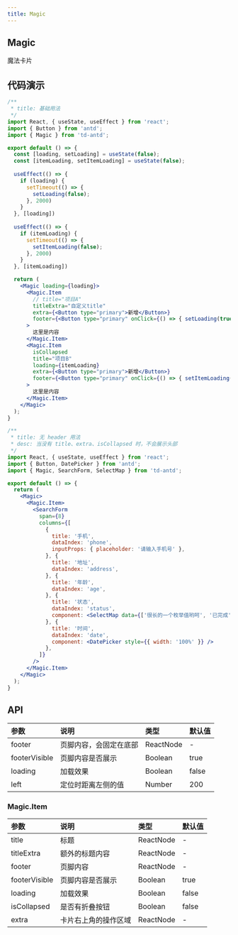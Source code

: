 ```yaml
---
title: Magic
---
```


## Magic

魔法卡片

## 代码演示

```jsx
/**
 * title: 基础用法
 */
import React, { useState, useEffect } from 'react';
import { Button } from 'antd';
import { Magic } from 'td-antd';

export default () => {
  const [loading, setLoading] = useState(false);
  const [itemLoading, setItemLoading] = useState(false);
  
  useEffect(() => {
    if (loading) {
      setTimeout(() => {
        setLoading(false);
      }, 2000)
    }
  }, [loading])
  
  useEffect(() => {
    if (itemLoading) {
      setTimeout(() => {
        setItemLoading(false);
      }, 2000)
    }
  }, [itemLoading])

  return (
    <Magic loading={loading}>
      <Magic.Item
        // title="项目A"
        titleExtra="自定义title"
        extra={<Button type="primary">新增</Button>}
        footer={<Button type="primary" onClick={() => { setLoading(true) }}>全局loading</Button>}
      >
        这里是内容
      </Magic.Item>
      <Magic.Item
        isCollapsed
        title="项目B"
        loading={itemLoading}
        extra={<Button type="primary">新增</Button>}
        footer={<Button type="primary" onClick={() => { setItemLoading(true) }}>卡片loading</Button>}
      >
        这里是内容
      </Magic.Item>
    </Magic>
  );
}
```

```jsx
/**
 * title: 无 header 用法
 * desc: 当没有 title、extra、isCollapsed 时，不会展示头部
 */
import React, { useState, useEffect } from 'react';
import { Button, DatePicker } from 'antd';
import { Magic, SearchForm, SelectMap } from 'td-antd';

export default () => {
  return (
    <Magic>
      <Magic.Item>
        <SearchForm
          span={8}
          columns={[
            {
              title: '手机',
              dataIndex: 'phone',
              inputProps: { placeholder: '请输入手机号' },
            }, {
              title: '地址',
              dataIndex: 'address',
            }, {
              title: '年龄',
              dataIndex: 'age',
            }, {
              title: '状态',
              dataIndex: 'status',
              component: <SelectMap data={['很长的一个枚举值哟呵', '已完成']} />
            }, {
              title: '时间',
              dataIndex: 'date',
              component: <DatePicker style={{ width: '100%' }} />
            },
          ]}
        />
      </Magic.Item>
    </Magic>
  );
}
```

## API

|参数|说明|类型|默认值|
|:--|:--|:--|:--|
|footer|页脚内容，会固定在底部|ReactNode|-|
|footerVisible|页脚内容是否展示|Boolean|true|
|loading|加载效果|Boolean|false|
|left|定位时距离左侧的值|Number|200|

### Magic.Item

|参数|说明|类型|默认值|
|:--|:--|:--|:--|
|title|标题|ReactNode|-|
|titleExtra|额外的标题内容|ReactNode|-|
|footer|页脚内容|ReactNode|-|
|footerVisible|页脚内容是否展示|Boolean|true|
|loading|加载效果|Boolean|false|
|isCollapsed|是否有折叠按钮|Boolean|false|
|extra|卡片右上角的操作区域|ReactNode|-|
